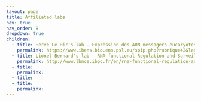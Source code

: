 ```yaml
---
layout: page
title: Affiliated labs
nav: true
nav_order: 8
dropdown: true
children:
  - title: Herve Le Hir's lab - Expression des ARN messagers eucaryotes
    permalink: https://www.ibens.bio.ens.psl.eu/spip.php?rubrique42&lang=fr
  - title: Lionel Bernard's lab - RNA functional Regulation and Surveillance
    permalink: http://www.lbmce.ibpc.fr/en/rna-functional-regulation-and-surveillance-824.htm
  - title: 
    permalink: 
  - title: 
  - title: 
    permalink:
---
```

